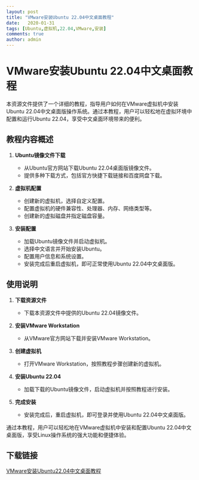 ```yaml
---
layout: post
title: "VMware安装Ubuntu 22.04中文桌面教程"
date:   2020-01-31
tags: [Ubuntu,虚拟机,22.04,VMware,安装]
comments: true
author: admin
---
```

# VMware安装Ubuntu 22.04中文桌面教程

本资源文件提供了一个详细的教程，指导用户如何在VMware虚拟机中安装Ubuntu 22.04中文桌面版操作系统。通过本教程，用户可以轻松地在虚拟环境中配置和运行Ubuntu 22.04，享受中文桌面环境带来的便利。

## 教程内容概述

1. **Ubuntu镜像文件下载**
   - 从Ubuntu官方网站下载Ubuntu 22.04桌面版镜像文件。
   - 提供多种下载方式，包括官方快捷下载链接和百度网盘下载。

2. **虚拟机配置**
   - 创建新的虚拟机，选择自定义配置。
   - 配置虚拟机的硬件兼容性、处理器、内存、网络类型等。
   - 创建新的虚拟磁盘并指定磁盘容量。

3. **安装配置**
   - 加载Ubuntu镜像文件并启动虚拟机。
   - 选择中文语言并开始安装Ubuntu。
   - 配置用户信息和系统设置。
   - 安装完成后重启虚拟机，即可正常使用Ubuntu 22.04中文桌面版。

## 使用说明

1. **下载资源文件**
   - 下载本资源文件中提供的Ubuntu 22.04镜像文件。

2. **安装VMware Workstation**
   - 从VMware官方网站下载并安装VMware Workstation。

3. **创建虚拟机**
   - 打开VMware Workstation，按照教程步骤创建新的虚拟机。

4. **安装Ubuntu 22.04**
   - 加载下载的Ubuntu镜像文件，启动虚拟机并按照教程进行安装。

5. **完成安装**
   - 安装完成后，重启虚拟机，即可登录并使用Ubuntu 22.04中文桌面版。

通过本教程，用户可以轻松地在VMware虚拟机中安装和配置Ubuntu 22.04中文桌面版，享受Linux操作系统的强大功能和便捷体验。

## 下载链接

[VMware安装Ubuntu22.04中文桌面教程](https://pan.quark.cn/s/21840ade2d13)